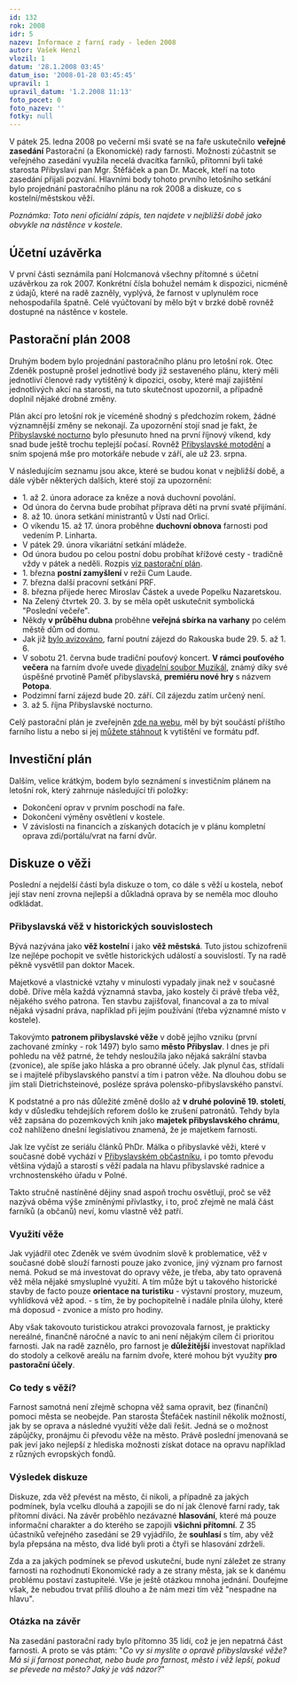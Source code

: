 ```yaml
---
id: 132
rok: 2008
idr: 5
nazev: Informace z farní rady - leden 2008
autor: Vašek Henzl
vlozil: 1
datum: '28.1.2008 03:45'
datum_iso: '2008-01-28 03:45:45'
upravil: 1
upravil_datum: '1.2.2008 11:13'
foto_pocet: 0
foto_nazev: ''
fotky: null
---
```

<!-- Generated by XStandard version 2.0.0.0 on 2008-02-01T11:13:26 -->

<p>V pátek 25. ledna 2008 po večerní mši svaté se na faře uskutečnilo <strong>veřejné zasedání</strong> Pastorační (a Ekonomické) rady farnosti. Možnosti zúčastnit se veřejného zasedání využila necelá dvacítka farníků, přítomní byli také starosta Přibyslavi pan Mgr. Štěfáček a pan Dr. Macek, kteří na toto zasedání přijali pozvání. Hlavními body tohoto prvního letošního setkání bylo projednání pastoračního plánu na rok 2008 a diskuze, co s kostelní/městskou věží.</p>
<p><em>Poznámka: Toto není oficiální zápis, ten najdete v nejbližší době jako obvykle na nástěnce v kostele.</em></p>
<h2 class="left">Účetní uzávěrka</h2>
<p>V první části seznámila paní Holcmanová všechny přítomné s účetní uzávěrkou za rok 2007. Konkrétní čísla bohužel nemám k dispozici, nicméně z údajů, které na radě zazněly, vyplývá, že farnost v uplynulém roce nehospodařila špatně. Celé vyúčtovaní by mělo být v brzké době rovněž dostupné na nástěnce v kostele.</p>
<h2 class="left">Pastorační plán 2008</h2>
<p>Druhým bodem bylo projednání pastoračního plánu pro letošní rok. Otec Zdeněk postupně prošel jednotlivé body již sestaveného plánu, který měli jednotliví členové rady vytištěný k dipozici, osoby, které mají zajištění jednotlivých akcí na starosti, na tuto skutečnost upozornil, a případně doplnil nějaké drobné změny.</p>
<p>Plán akcí pro letošní rok je víceméně shodný s předchozím rokem, žádné významnější změny se nekonají. Za upozornění stojí snad je fakt, že <a href="http://nocturno.wz.cz">Přibyslavské nocturno</a> bylo přesunuto hned na první říjnový víkend, kdy snad bude ještě trochu teplejší počasí. Rovněž <a href="http://www.motodeni.com/">Přibyslavské motodění</a> a sním spojená mše pro motorkáře nebude v září, ale už 23. srpna.</p>
<p>V následujícím seznamu jsou akce, které se budou konat v nejbližší době, a dále výběr některých dalších, které stojí za upozornění:</p>
<ul>
	<li>1. až 2. února adorace za kněze a nová duchovní povolání.</li>
	<li>Od února do června bude probíhat příprava dětí na první svaté přijímání.</li>
	<li>8. až 10. února setkání ministrantů v Ústí nad Orlicí.</li>
	<li>O víkendu 15. až 17. února proběhne <strong>duchovní obnova</strong> farnosti pod vedením P. Linharta.</li>
	<li>V pátek 29. února vikariátní setkání mládeže.</li>
	<li>Od února budou po celou postní dobu probíhat křížové cesty - tradičně vždy v pátek a neděli. Rozpis <a href="http://farnostpribyslav.wz.cz/index.php?page=4&amp;subpage=0&amp;rok=2008">viz pastorační plán</a>.</li>
	<li>1. března <strong>postní zamyšlení</strong> v režii Cum Laude.</li>
	<li>7. března další pracovní setkání PRF.</li>
	<li>8. března přijede herec Miroslav Částek a uvede Popelku Nazaretskou.</li>
	<li>Na Zelený čtvrtek 20. 3. by se měla opět uskutečnit symbolická &quot;Poslední večeře&quot;.</li>
	<li>Někdy <strong>v průběhu dubna</strong> proběhne <strong>veřejná sbírka na varhany</strong> po celém městě dům od domu.</li>
	<li>Jak již <a href="http://farnostpribyslav.wz.cz/index.php?page=2&amp;idr=26&amp;year=2007">bylo avizováno</a>, farní poutní zájezd do Rakouska bude 29. 5. až 1. 6.</li>
	<li>V sobotu 21. června bude tradiční pouťový koncert. <strong>V rámci pouťového večera</strong> na farním dvoře uvede <a href="http://www.vysocina-news.cz/clanek/v-pribyslavi-je-novy-ochotnicky-soubor/" onclick="javascript:urchinTracker ('/vysocina-news/2008-5/muzikal');">divadelní soubor Muzikál</a>, známý díky své úspěšné prvotině Paměť přibyslavská, <strong>premiéru nové hry</strong> s názvem <strong>Potopa</strong>.</li>
	<li>Podzimní farní zájezd bude 20. září. Cíl zájezdu zatím určený není.</li>
	<li>3. až 5. října Přibyslavské nocturno.</li>
</ul>
<p>Celý pastorační plán je zveřejněn <a href="http://farnostpribyslav.wz.cz/index.php?page=4&amp;subpage=0&amp;rok=2008">zde na webu</a>, měl by být součástí příštího farního listu a nebo si jej <a href="http://farnostpribyslav.wz.cz/dokumenty/pastoracni-plan-farnosti-2008.pdf" onclick="javascript:urchinTracker ('/dokumenty/pastoracni-plan-farnosti-2008');">můžete stáhnout</a> k vytištění ve formátu pdf.</p>
<h2 class="left">Investiční plán</h2>
<p>Dalším, velice krátkým, bodem bylo seznámení s investičním plánem na letošní rok, který zahrnuje následující tři položky:</p>
<ul>
	<li>Dokončení oprav v prvním poschodí na faře.</li>
	<li>Dokončení výměny osvětlení v kostele.</li>
	<li>V závislosti na financích a získaných dotacích je v plánu kompletní oprava zdi/portálu/vrat na farní dvůr.</li>
</ul>
<h2 class="left">Diskuze o věži</h2>
<p>Poslední a nejdelší částí byla diskuze o tom, co dále s věží u kostela, neboť její stav není zrovna nejlepší a důkladná oprava by se neměla moc dlouho odkládat.</p>
<h3 class="left">Přibyslavská věž v historických souvislostech</h3>
<p>Bývá nazývána jako <strong>věž kostelní</strong> i jako <strong>věž městská</strong>. Tuto jistou schizofrenii lze nejlépe pochopit ve světle historických událostí a souvislostí. Ty na radě pěkně vysvětlil pan doktor Macek.</p>
<p>Majetkové a vlastnické vztahy v minulosti vypadaly jinak než v současné době. Dříve měla každá významná stavba, jako kostely či právě třeba věž, nějakého svého patrona. Ten stavbu zajišťoval, financoval a za to míval nějaká výsadní práva, například při jejím používání (třeba významné místo v kostele).</p>
<p>Takovýmto <strong>patronem přibyslavské věže</strong> v době jejího vzniku (první zachované zmínky - rok 1497) bylo samo <strong>město Přibyslav</strong>. I dnes je při pohledu na věž patrné, že tehdy nesloužila jako nějaká sakrální stavba (zvonice), ale spíše jako hláska a pro obranné účely. Jak plynul čas, střídali se i majitelé přibyslavského panství a tím i patron věže. Na dlouhou dobu se jím stali Dietrichsteinové, posléze správa polensko-přibyslavského panství.</p>
<p>K podstatné a pro nás důležité změně došlo až <strong>v druhé polovině 19. století</strong>, kdy v důsledku tehdejších reforem došlo ke zrušení patronátů. Tehdy byla věž zapsána do pozemkových knih jako <strong>majetek přibyslavského chrámu</strong>, což nahlíženo dnešní legislativou znamená, že je majetkem farnosti.</p>
<p>Jak lze vyčíst ze seriálu článků PhDr. Málka o přibyslavké věži, které v současné době vychází v <a href="http://www.pribyslav.info/" onclick="javascript:urchinTracker ('/odkaz/pribyslav.info');">Přibyslavském občastníku</a>, i po tomto převodu většina výdajů a starostí s věží padala na hlavu přibyslavské radnice a vrchnostenského úřadu v Polné.</p>
<p>Takto stručně nastíněné dějiny snad aspoň trochu osvětlují, proč se věž nazývá oběma výše zmíněnými přívlastky, i to, proč zřejmě ne malá část farníků (a občanů) neví, komu vlastně věž patří.</p>
<h3 class="left">Využití věže</h3>
<p>Jak vyjádřil otec Zdeněk ve svém úvodním slově k problematice, věž v současné době slouží farnosti pouze jako zvonice, jiný význam pro farnost nemá. Pokud se má investovat do opravy věže, je třeba, aby tato opravená věž měla nějaké smysluplné využití. A tím může být u takového historické stavby de facto pouze <strong>orientace na turistiku</strong> - výstavní prostory, muzeum, vyhlídková věž apod. - s tím, že by pochopitelně i nadále plnila úlohy, které má doposud - zvonice a místo pro hodiny.</p>
<p>Aby však takovouto turistickou atrakci provozovala farnost, je prakticky nereálné, finančně náročné a navíc to ani není nějakým cílem či prioritou farnosti. Jak na radě zaznělo, pro farnost je <strong>důležitější</strong> investovat například do stodoly a celkově areálu na farním dvoře, které mohou být využity <strong>pro pastorační účely</strong>.</p>
<h3 class="left">Co tedy s věží?</h3>
<p>Farnost samotná není zřejmě schopna věž sama opravit, bez (finanční) pomoci města se neobejde. Pan starosta Štefáček nastínil několik možností, jak by se oprava a následné využití věže dali řešit. Jedná se o možnost zápůjčky, pronájmu či převodu věže na město. Právě poslední jmenovaná se pak jeví jako nejlepší z hlediska možnosti získat dotace na opravu například z různých evropských fondů.</p>
<h3 class="left">Výsledek diskuze</h3>
<p>Diskuze, zda věž převést na město, či nikoli, a případně za jakých podmínek, byla vcelku dlouhá a zapojili se do ní jak členové farní rady, tak přítomní diváci. Na závěr proběhlo nezávazné <strong>hlasování</strong>, které má pouze informační charakter a do kterého se zapojili <strong>všichni přítomní</strong>. Z 35 účastníků veřejného zasedání se 29 vyjádřilo, že <strong>souhlasí</strong> s tím, aby věž byla přepsána na město, dva lidé byli proti a čtyři se hlasování zdrželi.</p>
<p>Zda a za jakých podmínek se převod uskuteční, bude nyní záležet ze strany farnosti na rozhodnutí Ekonomické rady a ze strany města, jak se k danému problému postaví zastupitelé. Vše je ještě otázkou mnoha jednání. Doufejme však, že nebudou trvat příliš dlouho a že nám mezi tím věž &quot;nespadne na hlavu&quot;.</p>
<h3 class="left">Otázka na závěr</h3>
<p>Na zasedání pastorační rady bylo přítomno 35 lidí, což je jen nepatrná část farnosti. A proto se vás ptám: &quot;<em>Co vy si myslíte o opravě přibyslavské věže? Má si jí farnost ponechat, nebo bude pro farnost, město i věž lepší, pokud se převede na město? Jaký je váš názor?</em>&quot;<br /></p>
